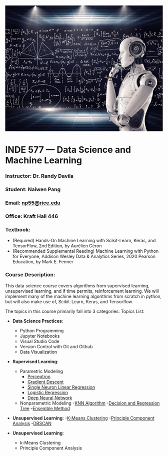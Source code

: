![image](Machine_Learning.jpg)

# INDE 577 — Data Science and Machine Learning

### Instructor: Dr. Randy Davila

### Student: Naiwen Pang

### Email: np55@rice.edu

### Office: Kraft Hall 446

### Textbook:
* (Required) Hands-On Machine Learning with Scikit-Learn, Keras, and TensorFlow, 2nd Edition, by Aurélien Géron
* (Recommended Supplemental Reading) Machine Learning with Python for Everyone, Addison Wesley Data & Analytics Series, 2020 Pearson Education, by Mark E. Fenner

### Course Description: 
This data science course covers algorithms from supervised learning, unsupervised learning, and if time permits, reinforcement learning. We will implement many of the machine learning algorithms from scratch in python, but will also make use of, Scikit-Learn, Keras, and Tensorflow. 

The topics in this course primarily fall into 3 categories: 
Topics List:

- **Data Science Practices**:
    - Python Programming
    - Jupyter Notebooks
    - Visual Studio Code
    - Version Control with Git and Github
    - Data Visualization

- **Supervised Learning**:
    - Parametric Modeling
        - [Perceptron](https://github.com/Naiwen1997/IDNE-577-Machine-Learning/tree/master/Supervised%20Learning/Parametric%20Modeling/Lecture%201%20Perceptron)
        - [Gradient Descent](https://github.com/Naiwen1997/IDNE-577-Machine-Learning/tree/master/Supervised%20Learning/Parametric%20Modeling/Lecture%202%20Gradient%20Descent)
        - [Single Neuron Linear Regression]()
        - [Logistic Regression]()
        - [Deep Neural Network]()
    - Nonparametric Modeling
        -[KNN Algorithm]()
        -[Decision and Regression Tree]()
        -[Ensemble Method]()
- **Unsupervised Learning**:
    -[K-Means Clustering]()
    -[Principle Component Analysis]()
    -[DBSCAN]()

- **Unsupervised Learning**:
    - k-Means Clustering
    - Principle Component Analysis